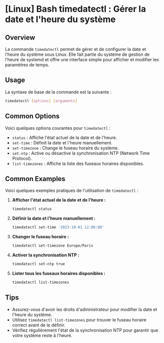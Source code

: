 # [Linux] Bash timedatectl : Gérer la date et l'heure du système

## Overview
La commande `timedatectl` permet de gérer et de configurer la date et l'heure du système sous Linux. Elle fait partie du système de gestion de l'heure de systemd et offre une interface simple pour afficher et modifier les paramètres de temps.

## Usage
La syntaxe de base de la commande est la suivante :

```bash
timedatectl [options] [arguments]
```

## Common Options
Voici quelques options courantes pour `timedatectl` :

- `status` : Affiche l'état actuel de la date et de l'heure.
- `set-time` : Définit la date et l'heure manuellement.
- `set-timezone` : Change le fuseau horaire du système.
- `set-ntp` : Active ou désactive la synchronisation NTP (Network Time Protocol).
- `list-timezones` : Affiche la liste des fuseaux horaires disponibles.

## Common Examples
Voici quelques exemples pratiques de l'utilisation de `timedatectl` :

1. **Afficher l'état actuel de la date et de l'heure :**

   ```bash
   timedatectl status
   ```

2. **Définir la date et l'heure manuellement :**

   ```bash
   timedatectl set-time '2023-10-01 12:00:00'
   ```

3. **Changer le fuseau horaire :**

   ```bash
   timedatectl set-timezone Europe/Paris
   ```

4. **Activer la synchronisation NTP :**

   ```bash
   timedatectl set-ntp true
   ```

5. **Lister tous les fuseaux horaires disponibles :**

   ```bash
   timedatectl list-timezones
   ```

## Tips
- Assurez-vous d'avoir les droits d'administrateur pour modifier la date et l'heure du système.
- Utilisez `timedatectl list-timezones` pour trouver le fuseau horaire correct avant de le définir.
- Vérifiez régulièrement l'état de la synchronisation NTP pour garantir que votre système reste à l'heure.
